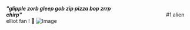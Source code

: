  ***"glipple zorb gleep gob zip pizza bop zrrp chirp"***                            #1 alien elliot fan ! :pizza:
![Image](https://github.com/user-attachments/assets/3af50e02-ef6d-41d7-ab6c-10934dcfafb6)


